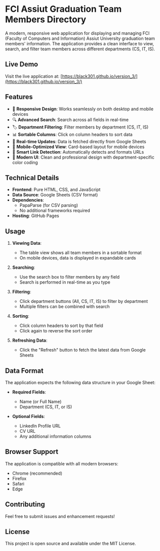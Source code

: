 # FCI Assiut Graduation Team Members Directory

A modern, responsive web application for displaying and managing FCI (Faculty of Computers and Information) Assiut University graduation team members' information. The application provides a clean interface to view, search, and filter team members across different departments (CS, IT, IS).

## Live Demo

Visit the live application at: [https://black301.github.io/version_3/](https://black301.github.io/version_3/)

## Features

- 📱 **Responsive Design**: Works seamlessly on both desktop and mobile devices
- 🔍 **Advanced Search**: Search across all fields in real-time
- 🏷️ **Department Filtering**: Filter members by department (CS, IT, IS)
- 📊 **Sortable Columns**: Click on column headers to sort data
- 🔄 **Real-time Updates**: Data is fetched directly from Google Sheets
- 📱 **Mobile-Optimized View**: Card-based layout for mobile devices
- 🔗 **Smart Link Detection**: Automatically detects and formats URLs
- 🎨 **Modern UI**: Clean and professional design with department-specific color coding

## Technical Details

- **Frontend**: Pure HTML, CSS, and JavaScript
- **Data Source**: Google Sheets (CSV format)
- **Dependencies**:
  - PapaParse (for CSV parsing)
  - No additional frameworks required
- **Hosting**: GitHub Pages

## Usage

1. **Viewing Data**:
   - The table view shows all team members in a sortable format
   - On mobile devices, data is displayed in expandable cards

2. **Searching**:
   - Use the search box to filter members by any field
   - Search is performed in real-time as you type

3. **Filtering**:
   - Click department buttons (All, CS, IT, IS) to filter by department
   - Multiple filters can be combined with search

4. **Sorting**:
   - Click column headers to sort by that field
   - Click again to reverse the sort order

5. **Refreshing Data**:
   - Click the "Refresh" button to fetch the latest data from Google Sheets

## Data Format

The application expects the following data structure in your Google Sheet:

- **Required Fields**:
  - Name (or Full Name)
  - Department (CS, IT, or IS)

- **Optional Fields**:
  - LinkedIn Profile URL
  - CV URL
  - Any additional information columns

## Browser Support

The application is compatible with all modern browsers:
- Chrome (recommended)
- Firefox
- Safari
- Edge

## Contributing

Feel free to submit issues and enhancement requests!

## License

This project is open source and available under the MIT License. 